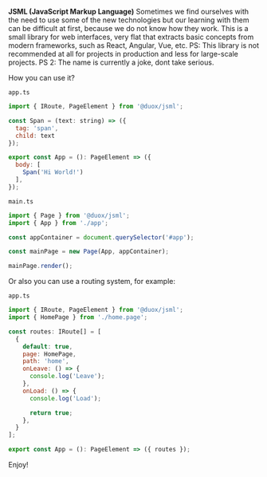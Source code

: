 **JSML (JavaScript Markup Language)**
Sometimes we find ourselves with the need to use some of the new technologies but our learning with them can be difficult at first, because we do not know how they work.
This is a small library for web interfaces, very flat that extracts basic concepts from modern frameworks, such as React, Angular, Vue, etc.
PS: This library is not recommended at all for projects in production and less for large-scale projects.
PS 2: The name is currently a joke, dont take serious.

How you can use it?

`app.ts`
```javascript
import { IRoute, PageElement } from '@duox/jsml';

const Span = (text: string) => ({
  tag: 'span',
  child: text
});

export const App = (): PageElement => ({
  body: [
    Span('Hi World!')
  ],
});

```

`main.ts`

```javascript
import { Page } from '@duox/jsml';
import { App } from './app';

const appContainer = document.querySelector('#app');

const mainPage = new Page(App, appContainer);

mainPage.render();
```

Or also you can use a routing system, for example:

`app.ts`
```javascript
import { IRoute, PageElement } from '@duox/jsml';
import { HomePage } from './home.page';

const routes: IRoute[] = [
  {
    default: true,
    page: HomePage,
    path: 'home',
    onLeave: () => {
      console.log('Leave');
    },
    onLoad: () => {
      console.log('Load');

      return true;
    },
  }
];

export const App = (): PageElement => ({ routes });
```

Enjoy!